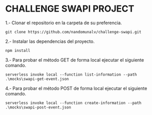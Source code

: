 # CHALLENGE SWAPI PROJECT

1.- Clonar el repositorio en la carpeta de su preferencia.
```
git clone https://github.com/nandomunalv/challenge-swapi.git
```

2.- Instalar las dependencias del proyecto.
```
npm install
``` 

3.- Para probar el método GET de forma local ejecutar el siguiente comando.
```
serverless invoke local --function list-information --path .\mocks\swapi-get-event.json
```

4.- Para probar el método POST de forma local ejecutar el siguiente comando.
```
serverless invoke local --function create-information --path .\mocks\swapi-post-event.json
```
